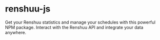 # renshuu-js
Get your Renshuu statistics and manage your schedules with this powerful NPM package. Interact with the Renshuu API and integrate your data anywhere.

